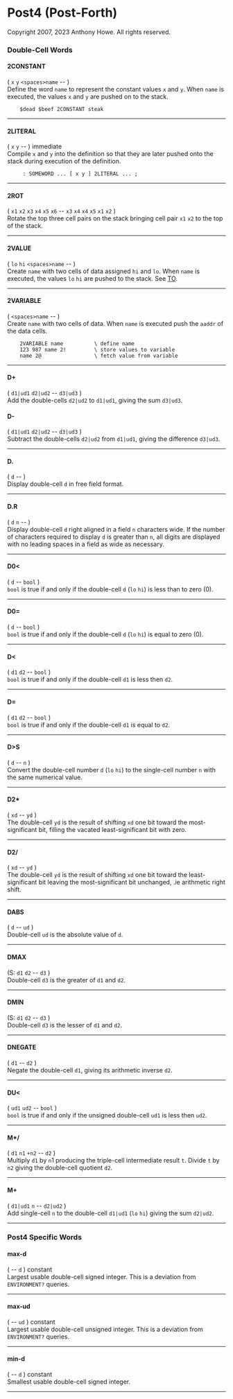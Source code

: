 Post4 (Post-Forth)
==================

Copyright 2007, 2023 Anthony Howe.  All rights reserved.


### Double-Cell Words

#### 2CONSTANT
( `x` `y` `<spaces>name` -- )  
Define the word `name` to represent the constant values `x` and `y`.  When `name` is executed, the values `x` and `y` are pushed on to the stack.

        $dead $beef 2CONSTANT steak

- - -
#### 2LITERAL
( `x` `y`  -- ) immediate  
Compile `x` and `y` into the definition so that they are later pushed onto the stack during execution of the definition.

         : SOMEWORD ... [ x y ] 2LITERAL ... ;

- - -
#### 2ROT
( `x1` `x2` `x3` `x4` `x5` `x6` -- `x3` `x4` `x4` `x5` `x1` `x2` )  
Rotate the top three cell pairs on the stack bringing cell pair `x1` `x2` to the top of the stack.

- - -
#### 2VALUE
( `lo` `hi` `<spaces>name` -- )  
Create `name` with two cells of data assigned `hi` and `lo`.  When `name` is executed, the values `lo` `hi` are pushed to the stack.  See [TO](./standard.md).

- - -
#### 2VARIABLE
( `<spaces>name` -- )  
Create `name` with two cells of data.  When `name` is executed push the `aaddr` of the data cells.

        2VARIABLE name          \ define name
        123 987 name 2!         \ store values to variable
        name 2@                 \ fetch value from variable

-- - -
#### D+
( `d1|ud1` `d2|ud2` -- `d3|ud3` )  
Add the double-cells `d2|ud2` to `d1|ud1`, giving the sum `d3|ud3`.

#### D-
( `d1|ud1` `d2|ud2` -- `d3|ud3` )  
Subtract the double-cells `d2|ud2` from `d1|ud1`, giving the difference `d3|ud3`.

- - -
#### D.
( `d` -- )  
Display double-cell `d` in free field format.

- - -
#### D.R
( `d` `n` -- )  
Display double-cell `d` right aligned in a field `n` characters wide.  If the number of characters required to display `d` is
greater than `n`, all digits are displayed with no leading spaces in a field as wide as necessary.

- - -
#### D0<
( `d` -- `bool` )  
`bool` is true if and only if the double-cell `d` (`lo` `hi`) is less than to zero (0).

- - -
#### D0=
( `d` -- `bool` )  
`bool` is true if and only if the double-cell `d` (`lo` `hi`) is equal to zero (0).

- - -
#### D<
( `d1` `d2` -- `bool` )  
`bool` is true if and only if the double-cell `d1` is less then `d2`.

- - -
#### D=
( `d1` `d2` -- `bool` )  
`bool` is true if and only if the double-cell `d1` is equal to `d2`.

- - -
#### D>S
( `d` -- `n` )  
Convert the double-cell number `d` (`lo` `hi`) to the single-cell number `n` with the same numerical value.

- - -
#### D2*
( `xd` -- `yd` )  
The double-cell `yd` is the result of shifting `xd` one bit toward the most-significant bit, filling the vacated least-significant bit with zero.

- - -
#### D2/
( `xd` -- `yd` )  
The double-cell `yd` is the result of shifting `xd` one bit toward the least-significant bit leaving the most-significant bit unchanged, .ie arithmetic right shift.

- - -
#### DABS
( `d` -- `ud` )  
Double-cell `ud` is the absolute value of `d`.

- - -
#### DMAX
(S: `d1` `d2` -- `d3` )  
Double-cell `d3` is the greater of `d1` and `d2`.

- - -
#### DMIN
(S: `d1` `d2` -- `d3` )  
Double-cell `d3` is the lesser of `d1` and `d2`.

- - -
#### DNEGATE
( `d1` -- `d2` )  
Negate the double-cell `d1`, giving its arithmetic inverse `d2`.

- - -
#### DU<
( `ud1` `ud2` -- `bool` )  
`bool` is true if and only if the unsigned double-cell `ud1` is less then `ud2`.

- - -
#### M*/
( `d1` `n1` `+n2` -- `d2` )  
Multiply `d1` by `n`1 producing the triple-cell intermediate result `t`.  Divide `t` by `n2` giving the double-cell quotient `d2`. 

- - -
#### M+
( `d1|ud1` `n` -- `d2|ud2` )  
Add single-cell `n` to the double-cell `d1|ud1` (`lo` `hi`) giving the sum `d2|ud2`.

- - -

### Post4 Specific Words

#### max-d
( -- `d` ) constant  
Largest usable double-cell signed integer.  This is a deviation from `ENVIRONMENT?` queries.

- - -
#### max-ud
( -- `ud` ) constant  
Largest usable double-cell unsigned integer.  This is a deviation from `ENVIRONMENT?` queries.

- - -
#### min-d
( -- `d` ) constant  
Smallest usable double-cell signed integer.

- - -
